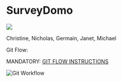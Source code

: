 SurveyDomo
==========

<img src="http://www.sadmuffin.net/cherrybam/graphics/gallery-domo/domo004.jpg">

Christine, Nicholas, Germain, Janet, Michael

Git Flow:

MANDATORY: <a href="http://imgur.com/S5Or3e2"> GIT FLOW INSTRUCTIONS </a>

![Git Workflow](http://imgur.com/S5Or3e2)
